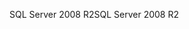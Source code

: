 <span data-ttu-id="f9e4f-101">SQL Server 2008 R2</span><span class="sxs-lookup"><span data-stu-id="f9e4f-101">SQL Server 2008 R2</span></span>